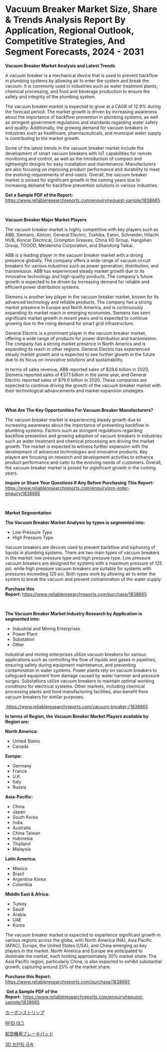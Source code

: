 <p><h1>Vacuum Breaker Market Size, Share & Trends Analysis Report By Application, Regional Outlook, Competitive Strategies, And Segment Forecasts, 2024 - 2031</h1></p><p><strong>Vacuum Breaker Market Analysis and Latest Trends</strong></p>
<p><p>A vacuum breaker is a mechanical device that is used to prevent backflow in plumbing systems by allowing air to enter the system and break the vacuum. It is commonly used in industries such as water treatment plants, chemical processing, and food and beverage production to ensure the safety and integrity of the plumbing system.</p><p>The vacuum breaker market is expected to grow at a CAGR of 12.9% during the forecast period. The market growth is driven by increasing awareness about the importance of backflow prevention in plumbing systems, as well as stringent government regulations and standards regarding water safety and quality. Additionally, the growing demand for vacuum breakers in industries such as healthcare, pharmaceuticals, and municipal water supply is contributing to the market growth.</p><p>Some of the latest trends in the vacuum breaker market include the development of smart vacuum breakers with IoT capabilities for remote monitoring and control, as well as the introduction of compact and lightweight designs for easy installation and maintenance. Manufacturers are also focusing on improving product performance and durability to meet the evolving requirements of end-users. Overall, the vacuum breaker market is poised for significant growth in the coming years due to increasing demand for backflow prevention solutions in various industries.</p></p>
<p><strong>Get a Sample PDF of the Report:&nbsp;</strong> <a href="https://www.reliableresearchreports.com/enquiry/request-sample/1838665">https://www.reliableresearchreports.com/enquiry/request-sample/1838665</a></p>
<p>&nbsp;</p>
<p><strong>Vacuum Breaker Major Market Players</strong></p>
<p><p>The vacuum breaker market is highly competitive with key players such as ABB, Siemens, Alstom, General Electric, Toshiba, Eaton, Schneider, Hitachi HVB, Koncar Electrical, Crompton Greaves, China XD Group, Hangshen Group, TGOOD, Meidensha Corporation, and Shandong Taikai. </p><p>ABB is a leading player in the vacuum breaker market with a strong presence globally. The company offers a wide range of vacuum circuit breakers for various industries such as power generation, distribution, and transmission. ABB has experienced steady market growth due to its innovative technology and high-quality products. The company's future growth is expected to be driven by increasing demand for reliable and efficient power distribution systems.</p><p>Siemens is another key player in the vacuum breaker market, known for its advanced technology and reliable products. The company has a strong market presence in Europe and North America, and is continuously expanding its market reach in emerging economies. Siemens has seen significant market growth in recent years and is expected to continue growing due to the rising demand for smart grid infrastructure.</p><p>General Electric is a prominent player in the vacuum breaker market, offering a wide range of products for power distribution and transmission. The company has a strong market presence in North America and is expanding its reach in other regions. General Electric has experienced steady market growth and is expected to see further growth in the future due to its focus on innovative solutions and sustainability.</p><p>In terms of sales revenue, ABB reported sales of $28.6 billion in 2020, Siemens reported sales of €57.1 billion in the same year, and General Electric reported sales of $79.6 billion in 2020. These companies are expected to continue driving the growth of the vacuum breaker market with their technological advancements and market expansion strategies.</p></p>
<p>&nbsp;</p>
<p><strong>What Are The Key Opportunities For Vacuum Breaker Manufacturers?</strong></p>
<p><p>The vacuum breaker market is experiencing steady growth due to increasing awareness about the importance of preventing backflow in plumbing systems. Factors such as stringent regulations regarding backflow prevention and growing adoption of vacuum breakers in industries such as water treatment and chemical processing are driving the market growth. The market is expected to witness further expansion with the development of advanced technologies and innovative products. Key players are focusing on research and development activities to enhance product performance and cater to the evolving needs of customers. Overall, the vacuum breaker market is poised for significant growth in the coming years.</p></p>
<p><strong>Inquire or Share Your Questions If Any Before Purchasing This Report:</strong> <a href="https://www.reliableresearchreports.com/enquiry/pre-order-enquiry/1838665">https://www.reliableresearchreports.com/enquiry/pre-order-enquiry/1838665</a></p>
<p>&nbsp;</p>
<p><strong>Market Segmentation</strong></p>
<p><strong>The Vacuum Breaker Market Analysis by types is segmented into:</strong></p>
<p><ul><li>Low Pressure Type</li><li>High Pressure Type</li></ul></p>
<p><p>Vacuum breakers are devices used to prevent backflow and siphoning of liquids in plumbing systems. There are two main types of vacuum breakers in the market: low pressure type and high pressure type. Low pressure vacuum breakers are designed for systems with a maximum pressure of 125 psi, while high pressure vacuum breakers are suitable for systems with pressures exceeding 125 psi. Both types work by allowing air to enter the system to break the vacuum and prevent contamination of the water supply.</p></p>
<p><strong>Purchase this Report:&nbsp;</strong><a href="https://www.reliableresearchreports.com/purchase/1838665">https://www.reliableresearchreports.com/purchase/1838665</a></p>
<p>&nbsp;</p>
<p><strong>The Vacuum Breaker Market Industry Research by Application is segmented into:</strong></p>
<p><ul><li>Industrial and Mining Enterprises</li><li>Power Plant</li><li>Substation</li><li>Other</li></ul></p>
<p><p>Industrial and mining enterprises utilize vacuum breakers for various applications such as controlling the flow of liquids and gases in pipelines, ensuring safety during equipment maintenance, and preventing contamination in water systems. Power plants rely on vacuum breakers to safeguard equipment from damage caused by water hammer and pressure surges. Substations utilize vacuum breakers to maintain optimal working conditions for electrical systems. Other markets, including chemical processing plants and food manufacturing facilities, also benefit from vacuum breakers for similar purposes.</p></p>
<p><a href="https://www.reliableresearchreports.com/vacuum-breaker-r1838665">&nbsp;https://www.reliableresearchreports.com/vacuum-breaker-r1838665</a></p>
<p><strong>In terms of Region, the Vacuum Breaker Market Players available by Region are:</strong></p>
<p>
    <p> <strong> North America: </strong>
        <ul>
            <li>United States</li>
            <li>Canada</li>
        </ul>
        </p> 
    <p> <strong> Europe: </strong>
        <ul>
            <li>Germany</li>
            <li>France</li>
            <li>U.K.</li>
            <li>Italy</li>
            <li>Russia</li>
        </ul>
        </p> 
    <p> <strong> Asia-Pacific: </strong>
        <ul>
            <li>China</li>
            <li>Japan</li>
            <li>South Korea</li>
            <li>India</li>
            <li>Australia</li>
            <li>China Taiwan</li>
            <li>Indonesia</li>
            <li>Thailand</li>
            <li>Malaysia</li>
        </ul>
        </p> 
    <p> <strong> Latin America: </strong>
        <ul>
            <li>Mexico</li>
            <li>Brazil</li>
            <li>Argentina Korea</li>
            <li>Colombia</li>
        </ul>
        </p> 
    <p> <strong> Middle East & Africa: </strong>
        <ul>
            <li>Turkey</li>
            <li>Saudi</li>
            <li>Arabia</li>
            <li>UAE</li>
            <li>Korea</li>
        </ul>
    </p>
    </p>
<p><p>The vacuum breaker market is expected to experience significant growth in various regions across the globe, with North America (NA), Asia Pacific (APAC), Europe, the United States (USA), and China emerging as key players in the market. North America and Europe are anticipated to dominate the market, each holding approximately 30% market share. The Asia Pacific region, particularly China, is also expected to exhibit substantial growth, capturing around 25% of the market share.</p></p>
<p><strong>Purchase this Report: </strong><a href="https://www.reliableresearchreports.com/purchase/1838665">https://www.reliableresearchreports.com/purchase/1838665</a></p>
<p>&nbsp;<strong>Get a Sample PDF of the Report:&nbsp;&nbsp;</strong><a href="https://www.reliableresearchreports.com/enquiry/request-sample/1838665">https://www.reliableresearchreports.com/enquiry/request-sample/1838665</a></p>
<p><strong></strong></p>
<p><p><a href="https://medium.com/@thomasbaker655/%E7%82%AD%E7%B4%A0%E3%82%B9%E3%83%88%E3%83%AA%E3%83%83%E3%83%97%E5%B8%82%E5%A0%B4%E3%83%AC%E3%83%9D%E3%83%BC%E3%83%88%E3%81%AF-%E3%81%93%E3%81%AE%E5%B8%82%E5%A0%B4%E3%81%AE%E6%9C%80%E6%96%B0%E3%83%88%E3%83%AC%E3%83%B3%E3%83%89%E3%82%84%E6%88%90%E9%95%B7%E6%A9%9F%E4%BC%9A%E3%82%92%E6%98%8E%E3%82%89%E3%81%8B%E3%81%AB%E3%81%97%E3%81%A6%E3%81%84%E3%81%BE%E3%81%99-d742a0d32f27">カーボンストリップ</a></p><p><a href="https://medium.com/@fly879567/rfid-%ED%83%9C%EA%B7%B8-%EC%8B%9C%EC%9E%A5-%EB%B6%84%EC%84%9D-%EA%B8%80%EB%A1%9C%EB%B2%8C-%EC%82%B0%EC%97%85-%EC%A0%84%EB%A7%9D%EA%B3%BC-%EC%98%88%EC%B8%A1-2024%EB%85%84%EB%B6%80%ED%84%B0-2031%EB%85%84-a7f95da821e0">RFID 태그</a></p><p><a href="https://medium.com/@amandasantosxavier51/%E8%88%AA%E7%A9%BA%E6%A9%9F%E7%94%A8%E3%83%96%E3%83%AC%E3%83%BC%E3%82%AD%E3%83%91%E3%83%83%E3%83%89%E3%81%AE%E5%B8%82%E5%A0%B4%E8%A6%8F%E6%A8%A1%E3%81%A8%E5%B8%82%E5%A0%B4%E5%8B%95%E5%90%91-%E5%AE%8C%E5%85%A8%E3%81%AA%E6%A5%AD%E7%95%8C%E6%A6%82%E8%A6%81-2024%E5%B9%B4%E3%81%8B%E3%82%892031%E5%B9%B4-3bef3c427e22">航空機用ブレーキパッド</a></p><p><a href="https://medium.com/@genius6587678/3d-%ED%94%84%EB%A6%B0%ED%8C%85-%EA%B8%88%EC%86%8D-%EC%8B%9C%EC%9E%A5-%EB%B6%84%EC%84%9D-%EA%B8%80%EB%A1%9C%EB%B2%8C-%EC%82%B0%EC%97%85-%EC%A0%84%EB%A7%9D-%EB%B0%8F-%EC%98%88%EC%B8%A1-2024%EB%85%84%EB%B6%80%ED%84%B0-2031%EB%85%84%EA%B9%8C%EC%A7%80-b96e744d074b">3D 프린팅 금속</a></p></p>